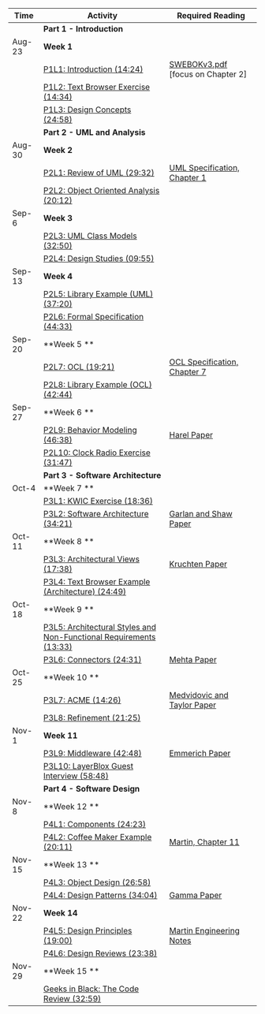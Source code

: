 

| Time   | Activity                                                     | Required Reading                                             |
| ------ | ------------------------------------------------------------ | ------------------------------------------------------------ |
|        | **Part 1 - Introduction**                                    |                                                              |
| Aug-23 | **Week 1**                                                   |                                                              |
|        | [P1L1: Introduction (14:24)](https://gatech.instructure.com/courses/197340/pages/p1l1-introduction-playlist) | [SWEBOKv3.pdf](https://gatech.instructure.com/courses/197340/files/24261447/download) [focus on Chapter 2] |
|        | [P1L2: Text Browser Exercise (14:34)](https://gatech.instructure.com/courses/197340/pages/p1l2-text-browser-exercise-analysis-playlist) |                                                              |
|        | [P1L3: Design Concepts (24:58)](https://gatech.instructure.com/courses/197340/pages/p1l3-design-concepts-playlist) |                                                              |
|        | **Part 2 - UML and Analysis**                                |                                                              |
| Aug-30 | **Week 2**                                                   |                                                              |
|        | [P2L1: Review of UML (29:32)](https://gatech.instructure.com/courses/197340/pages/p2l1-review-of-uml-playlist) | [UML Specification, Chapter 1](https://gatech.instructure.com/courses/197340/files/24261485/download) |
|        | [P2L2: Object Oriented Analysis (20:12)](https://gatech.instructure.com/courses/197340/pages/p2l2-object-oriented-analysis-exercise-playlist) |                                                              |
| Sep-6  | **Week 3**                                                   |                                                              |
|        | [P2L3: UML Class Models (32:50)](https://gatech.instructure.com/courses/197340/pages/p2l3-uml-class-models-playlist) |                                                              |
|        | [P2L4: Design Studies (09:55)](https://gatech.instructure.com/courses/197340/pages/p2l4-design-studies-playlist) |                                                              |
| Sep-13 | **Week 4**                                                   |                                                              |
|        | [P2L5: Library Example (UML) (37:20)](https://gatech.instructure.com/courses/197340/pages/p2l5-library-exercise-uml-playlist) |                                                              |
|        | [P2L6: Formal Specification (44:33)](https://gatech.instructure.com/courses/197340/pages/p2l6-formal-specification-exercise-playlist) |                                                              |
| Sep-20 | **Week 5 **                                                  |                                                              |
|        | [P2L7: OCL (19:21)](https://gatech.instructure.com/courses/197340/pages/p2l7-ocl-playlist) | [OCL Specification, Chapter 7](https://gatech.instructure.com/courses/197340/files/24261495/download) |
|        | [P2L8: Library Example (OCL) (42:44)](https://gatech.instructure.com/courses/197340/pages/p2l8-library-exercise-ocl-playlist) |                                                              |
| Sep-27 | **Week 6 **                                                  |                                                              |
|        | [P2L9: Behavior Modeling (46:38)](https://gatech.instructure.com/courses/197340/pages/p2l9-behavior-modeling-playlist) | [Harel Paper](https://gatech.instructure.com/courses/197340/files/24261419/download) |
|        | [P2L10: Clock Radio Exercise (31:47)](https://gatech.instructure.com/courses/197340/pages/p2l10-clock-radio-exercise-playlist) |                                                              |
|        | **Part 3 - Software Architecture**                           |                                                              |
| Oct-4  | **Week 7 **                                                  |                                                              |
|        | [P3L1: KWIC Exercise (18:36)](https://gatech.instructure.com/courses/197340/pages/p3l1-kwic-exercise-playlist) |                                                              |
|        | [P3L2: Software Architecture (34:21)](https://gatech.instructure.com/courses/197340/pages/p3l2-overview-of-architectural-styles-playlist) | [Garlan and Shaw Paper](https://gatech.instructure.com/courses/197340/files/24261503/download) |
| Oct-11 | **Week 8 **                                                  |                                                              |
|        | [P3L3: Architectural Views (17:38)](https://gatech.instructure.com/courses/197340/pages/p3l3-architectural-views-playlist) | [Kruchten Paper](https://gatech.instructure.com/courses/197340/files/24261499/download) |
|        | [P3L4: Text Browser Example (Architecture) (24:49)](https://gatech.instructure.com/courses/197340/pages/p3l4-text-browser-exercise-arch-playlist) |                                                              |
| Oct-18 | **Week 9 **                                                  |                                                              |
|        | [P3L5: Architectural Styles and Non-Functional Requirements (13:33)](https://gatech.instructure.com/courses/197340/pages/p3l5-non-functional-reqs-and-arch-styles-playlist) |                                                              |
|        | [P3L6: Connectors (24:31)](https://gatech.instructure.com/courses/197340/pages/p3l6-connectors-playlist) | [Mehta Paper](https://gatech.instructure.com/courses/197340/files/24261453/download) |
| Oct-25 | **Week 10 **                                                 |                                                              |
|        | [P3L7: ACME (14:26)](https://gatech.instructure.com/courses/197340/pages/p3l7-acme-playlist) | [Medvidovic and Taylor Paper](https://gatech.instructure.com/courses/197340/files/24261511/download) |
|        | [P3L8: Refinement (21:25)](https://gatech.instructure.com/courses/197340/pages/p3l8-refinement-playlist) |                                                              |
| Nov-1  | **Week 11**                                                  |                                                              |
|        | [P3L9: Middleware (42:48)](https://gatech.instructure.com/courses/197340/pages/p3l9-middleware-playlist) | [Emmerich Paper](https://gatech.instructure.com/courses/197340/files/24261525/download) |
|        | [P3L10: LayerBlox Guest Interview (58:48)](https://gatech.instructure.com/courses/197340/pages/p3l10-guest-interview-layerblox-playlist) |                                                              |
|        | **Part 4 - Software Design**                                 |                                                              |
| Nov-8  | **Week 12 **                                                 |                                                              |
|        | [P4L1: Components (24:23)](https://gatech.instructure.com/courses/197340/pages/p4l1-components-playlist) |                                                              |
|        | [P4L2: Coffee Maker Example (20:11)](https://gatech.instructure.com/courses/197340/pages/p4l2-coffee-maker-exercise-playlist) | [Martin, Chapter 11](https://gatech.instructure.com/courses/197340/files/24261523/download) |
| Nov-15 | **Week 13 **                                                 |                                                              |
|        | [P4L3: Object Design (26:58)](https://gatech.instructure.com/courses/197340/pages/p4l3-object-design-playlist) |                                                              |
|        | [P4L4: Design Patterns (34:04)](https://gatech.instructure.com/courses/197340/pages/p4l4-design-patterns-playlist) | [Gamma Paper](https://gatech.instructure.com/courses/197340/files/24261215/download) |
| Nov-22 | **Week 14**                                                  |                                                              |
|        | [P4L5: Design Principles (19:00)](https://gatech.instructure.com/courses/197340/pages/p4l5-design-principles-playlist) | [Martin Engineering Notes](https://gatech.instructure.com/courses/197340/files/24261195/download) |
|        | [P4L6: Design Reviews (23:38)](https://gatech.instructure.com/courses/197340/pages/p4l6-design-reviews-playlist) |                                                              |
| Nov-29 | **Week 15 **                                                 |                                                              |
|        | [Geeks in Black: The Code Review (32:59)](https://gatech.instructure.com/courses/197340/pages/geeks-in-black-the-code-review-playlist) |                                                              |